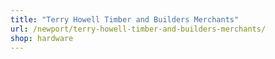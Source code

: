 ```yaml
---
title: "Terry Howell Timber and Builders Merchants"
url: /newport/terry-howell-timber-and-builders-merchants/
shop: hardware
---
```

